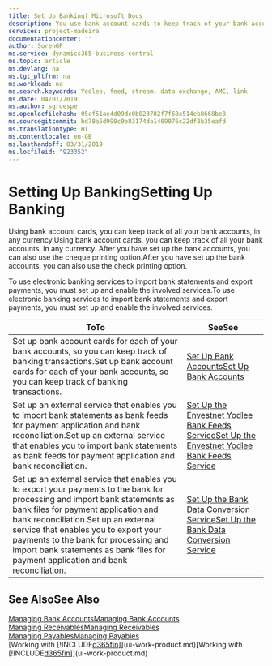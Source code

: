 ```yaml
---
title: Set Up Banking| Microsoft Docs
description: You use bank account cards to keep track of your bank accounts and set up bank feeds, such as Yodlee, to exchange data.
services: project-madeira
documentationcenter: ''
author: SorenGP
ms.service: dynamics365-business-central
ms.topic: article
ms.devlang: na
ms.tgt_pltfrm: na
ms.workload: na
ms.search.keywords: Yodlee, feed, stream, data exchange, AMC, link
ms.date: 04/01/2019
ms.author: sgroespe
ms.openlocfilehash: 05cf51ae4d09dc0b023782f7f68e514eb8668be8
ms.sourcegitcommit: bd78a5d990c9e83174da1409076c22df8b35eafd
ms.translationtype: HT
ms.contentlocale: en-GB
ms.lasthandoff: 03/31/2019
ms.locfileid: "923352"
---
```

# <a name="setting-up-banking"></a><span data-ttu-id="b2201-103">Setting Up Banking</span><span class="sxs-lookup"><span data-stu-id="b2201-103">Setting Up Banking</span></span>
<span data-ttu-id="b2201-104">Using bank account cards, you can keep track of all your bank accounts, in any currency.</span><span class="sxs-lookup"><span data-stu-id="b2201-104">Using bank account cards, you can keep track of all your bank accounts, in any currency.</span></span> <span data-ttu-id="b2201-105">After you have set up the bank accounts, you can also use the cheque printing option.</span><span class="sxs-lookup"><span data-stu-id="b2201-105">After you have set up the bank accounts, you can also use the check printing option.</span></span>

<span data-ttu-id="b2201-106">To use electronic banking services to import bank statements and  export payments, you must set up and enable the involved services.</span><span class="sxs-lookup"><span data-stu-id="b2201-106">To use electronic banking services to import bank statements and  export payments, you must set up and enable the involved services.</span></span>

| <span data-ttu-id="b2201-107">To</span><span class="sxs-lookup"><span data-stu-id="b2201-107">To</span></span> | <span data-ttu-id="b2201-108">See</span><span class="sxs-lookup"><span data-stu-id="b2201-108">See</span></span> |
| --- | --- |
| <span data-ttu-id="b2201-109">Set up bank account cards for each of your bank accounts, so you can keep track of banking transactions.</span><span class="sxs-lookup"><span data-stu-id="b2201-109">Set up bank account cards for each of your bank accounts, so you can keep track of banking transactions.</span></span> |[<span data-ttu-id="b2201-110">Set Up Bank Accounts</span><span class="sxs-lookup"><span data-stu-id="b2201-110">Set Up Bank Accounts</span></span>](bank-how-setup-bank-accounts.md) |
| <span data-ttu-id="b2201-111">Set up an external service that enables you to import bank statements as bank feeds for payment application and bank reconciliation.</span><span class="sxs-lookup"><span data-stu-id="b2201-111">Set up an external service that enables you to import bank statements as bank feeds for payment application and bank reconciliation.</span></span> |[<span data-ttu-id="b2201-112">Set Up the Envestnet Yodlee Bank Feeds Service</span><span class="sxs-lookup"><span data-stu-id="b2201-112">Set Up the Envestnet Yodlee Bank Feeds Service</span></span>](bank-how-setup-bank-statement-service.md) |
| <span data-ttu-id="b2201-113">Set up an external service that enables you to export your payments to the bank for processing  and import bank statements as bank files for payment application and bank reconciliation.</span><span class="sxs-lookup"><span data-stu-id="b2201-113">Set up an external service that enables you to export your payments to the bank for processing  and import bank statements as bank files for payment application and bank reconciliation.</span></span> |[<span data-ttu-id="b2201-114">Set Up the Bank Data Conversion Service</span><span class="sxs-lookup"><span data-stu-id="b2201-114">Set Up the Bank Data Conversion Service</span></span>](bank-how-setup-bank-data-conversion-service.md) |

## <a name="see-also"></a><span data-ttu-id="b2201-115">See Also</span><span class="sxs-lookup"><span data-stu-id="b2201-115">See Also</span></span>
[<span data-ttu-id="b2201-116">Managing Bank Accounts</span><span class="sxs-lookup"><span data-stu-id="b2201-116">Managing Bank Accounts</span></span>](bank-manage-bank-accounts.md)  
[<span data-ttu-id="b2201-117">Managing Receivables</span><span class="sxs-lookup"><span data-stu-id="b2201-117">Managing Receivables</span></span>](receivables-manage-receivables.md)  
[<span data-ttu-id="b2201-118">Managing Payables</span><span class="sxs-lookup"><span data-stu-id="b2201-118">Managing Payables</span></span>](payables-manage-payables.md)  
<span data-ttu-id="b2201-119">[Working with [!INCLUDE[d365fin](includes/d365fin_md.md)]](ui-work-product.md)</span><span class="sxs-lookup"><span data-stu-id="b2201-119">[Working with [!INCLUDE[d365fin](includes/d365fin_md.md)]](ui-work-product.md)</span></span>
